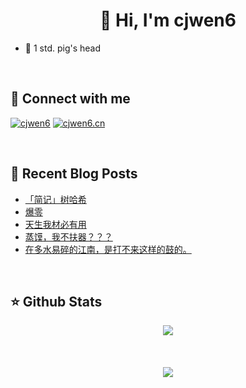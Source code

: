 # <div align="center">👋 Hi, I'm cjwen6</div>

- 🐷 1 std. pig's head

<br/>

## 🤙 Connect with me

[![cjwen6](https://img.shields.io/badge/github-%2324292e.svg?&style=for-the-badge&logo=github&logoColor=white)](https://github.com/cjwen6)
[![cjwen6.cn](https://img.shields.io/badge/My%20Blog-cjwen6.cn-orange)](https://cjwen6.cn)

<br/>

## 📜 Recent Blog Posts

<!-- BLOG-POST-LIST:START -->
- [「简记」树哈希](https://cjwen6.cn/post/g4EMj2hRB1/)
- [爆零](https://cjwen6.cn/post/LyZlSfLDo/)
- [天生我材必有用](https://cjwen6.cn/post/k6tEo1DkD/)
- [蒸馍，我不扶器？？？](https://cjwen6.cn/post/foFCTrAJs/)
- [在多水易碎的江南，是打不来这样的鼓的。](https://cjwen6.cn/post/z1op5c3IM/)
<!-- BLOG-POST-LIST:END -->

<br/>

## ⭐️ Github Stats

<div align="center"><img src="https://github-readme-stats.vercel.app/api?username=cjwen6&show_icons=true&count_private=true&hide_border=true" align="center" /></div>

<br/>

<br/>

<br/>

<div align="center">
<img src="https://komarev.com/ghpvc/?username=cjwen6&&style=flat-square" align="center" />
</div>
